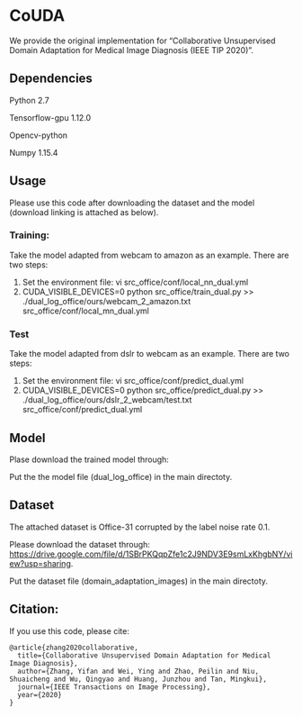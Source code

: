 # CoUDA 
We provide the original implementation for “Collaborative Unsupervised Domain Adaptation for Medical Image Diagnosis (IEEE TIP 2020)”.

## Dependencies
Python 2.7

Tensorflow-gpu 1.12.0

Opencv-python

Numpy 1.15.4

## Usage
Please use this code after downloading the dataset and the model (download linking is attached as below).

### Training:
Take the model adapted from webcam to amazon as an example. There are two steps:
1. Set the environment file: vi src_office/conf/local_nn_dual.yml
2. CUDA_VISIBLE_DEVICES=0 python src_office/train_dual.py >> ./dual_log_office/ours/webcam_2_amazon.txt src_office/conf/local_mn_dual.yml

### Test
Take the model adapted from dslr to webcam as an example. There are two steps:
1. Set the environment file: vi src_office/conf/predict_dual.yml
2. CUDA_VISIBLE_DEVICES=0 python src_office/predict_dual.py >> ./dual_log_office/ours/dslr_2_webcam/test.txt src_office/conf/predict_dual.yml

## Model
Plase download the trained model through:

Put the the model file (dual_log_office) in the main directoty.

## Dataset
The attached dataset is Office-31 corrupted by the label noise rate 0.1.

Please download the dataset through: https://drive.google.com/file/d/1SBrPKQqpZfe1c2J9NDV3E9smLxKhgbNY/view?usp=sharing. 

Put the dataset file (domain_adaptation_images) in the main directoty.

## Citation:
If you use this code, please cite:
```
@article{zhang2020collaborative,
  title={Collaborative Unsupervised Domain Adaptation for Medical Image Diagnosis},
  author={Zhang, Yifan and Wei, Ying and Zhao, Peilin and Niu, Shuaicheng and Wu, Qingyao and Huang, Junzhou and Tan, Mingkui},
  journal={IEEE Transactions on Image Processing},
  year={2020}
}  
```
